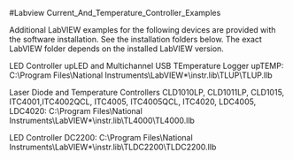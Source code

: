 #Labview Current_And_Temperature_Controller_Examples

Additional LabVIEW examples for the following devices are provided with the software installation.
See the installation folders below. The exact LabVIEW folder depends on the installed LabVIEW version.

LED Controller upLED and Multichannel USB TEmperature Logger upTEMP:
C:\Program Files\National Instruments\LabVIEW*\instr.lib\TLUP\TLUP.llb

Laser Diode and Temperature Controllers CLD1010LP, CLD1011LP, CLD1015, ITC4001,ITC4002QCL, ITC4005, ITC4005QCL, ITC4020, LDC4005, LDC4020:
C:\Program Files\National Instruments\LabVIEW*\instr.lib\TL4000\TL4000.llb

LED Controller DC2200:
C:\Program Files\National Instruments\LabVIEW*\instr.lib\TLDC2200\TLDC2200.llb

